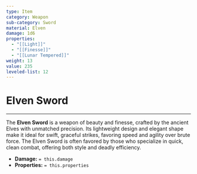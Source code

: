 ```yaml
---
type: Item
category: Weapon
sub-category: Sword
material: Elven
damage: 1d6
properties:
  - "[[Light]]"
  - "[[Finesse]]"
  - "[[Lunar Tempered]]"
weight: 13
value: 235
leveled-list: 12
---
```

# Elven Sword
---
The **Elven Sword** is a weapon of beauty and finesse, crafted by the ancient Elves with unmatched precision. Its lightweight design and elegant shape make it ideal for swift, graceful strikes, favoring speed and agility over brute force. The Elven Sword is often favored by those who specialize in quick, clean combat, offering both style and deadly efficiency.

- **Damage:** `= this.damage`
- **Properties:** `= this.properties`